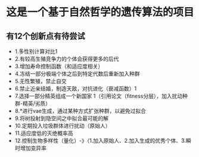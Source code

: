 # 这是一个基于自然哲学的遗传算法的项目
## 有12个创新点有待尝试
+ 1.多性别计算对比1
+ 2.有较高生殖竞争力的个体会获得更多的后代
+ 3.增加寿命控制函数（和适应度相关）
+ 4.冻结一部分极端个体之后到特定代数后重新加入种群
+ 5.无性繁殖，禁止自交
+ 6.禁止近亲结婚，制造天敌，对抗进化（衰减函数）1
+ 7.选择一部分精英组成一个新国家 1（引用论文（fitness分层），加入扰动种群-精英/劣质）
+ 8.*进行vae生成，通过某种方式扩张种群，以避免过拟合
+ 9.将树投射到隐空间之中拟合最可能的解
+ 10.定期投入垃圾群体进行扰动（原始人）
+ 11.适应度低的灭绝概率高
+ 12.控制生物多样性（量化）-》（1.加入原始人、2.加入生成的优秀个体、3.瞬时增加变异率
